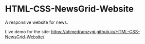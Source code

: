 # HTML-CSS-NewsGrid-Website
A responsive website for news.

Live demo for the site: https://ahmedramzygi.github.io/HTML-CSS-NewsGrid-Website/
